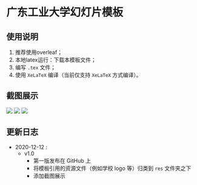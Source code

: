 # 广东工业大学幻灯片模板
## 使用说明
1. 推荐使用overleaf；
2. 本地latex运行：下载本模板文件；
3. 编写 ```.tex``` 文件；
4. 使用 ```XeLaTeX``` 编译（当前仅支持 ```XeLaTeX``` 方式编译）。

## 截图展示
![](https://github.com/Xuezhenggdut/GDUT_BeamerTemplate-/blob/main/figures/page_01.jpg)
![](https://github.com/Xuezhenggdut/GDUT_BeamerTemplate-/blob/main/figures/page_03.jpg)
![](https://github.com/Xuezhenggdut/GDUT_BeamerTemplate-/blob/main/figures/page_10.jpg)

## 更新日志
* 2020-12-12 :
  * v1.0 
    * 第一版发布在 GitHub 上
    * 将模板引用的资源文件（例如学校 logo 等）归类到 ```res``` 文件夹之下
    * 添加截图展示
